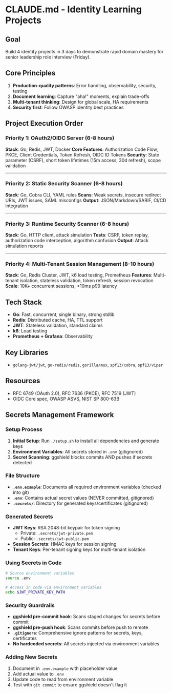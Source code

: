 # CLAUDE.md - Identity Learning Projects

## Goal
Build 4 identity projects in 3 days to demonstrate rapid domain mastery for senior leadership role interview (Friday).

## Core Principles
1. **Production-quality patterns**: Error handling, observability, security, testing
2. **Document learning**: Capture "aha!" moments, explain trade-offs
3. **Multi-tenant thinking**: Design for global scale, HA requirements
4. **Security first**: Follow OWASP identity best practices

## Project Execution Order

### Priority 1: OAuth2/OIDC Server (6-8 hours)
**Stack**: Go, Redis, JWT, Docker
**Core Features**: Authorization Code Flow, PKCE, Client Credentials, Token Refresh, OIDC ID Tokens
**Security**: State parameter (CSRF), short token lifetimes (15m access, 30d refresh), scope validation

---

### Priority 2: Static Security Scanner (6-8 hours)
**Stack**: Go, Cobra CLI, YAML rules
**Scans**: Weak secrets, insecure redirect URIs, JWT issues, SAML misconfigs
**Output**: JSON/Markdown/SARIF, CI/CD integration

---

### Priority 3: Runtime Security Scanner (6-8 hours)
**Stack**: Go, HTTP client, attack simulation
**Tests**: CSRF, token replay, authorization code interception, algorithm confusion
**Output**: Attack simulation reports

---

### Priority 4: Multi-Tenant Session Management (8-10 hours)
**Stack**: Go, Redis Cluster, JWT, k6 load testing, Prometheus
**Features**: Multi-tenant isolation, stateless validation, token refresh, session revocation
**Scale**: 10K+ concurrent sessions, <10ms p99 latency

## Tech Stack
- **Go**: Fast, concurrent, single binary, strong stdlib
- **Redis**: Distributed cache, HA, TTL support
- **JWT**: Stateless validation, standard claims
- **k6**: Load testing
- **Prometheus + Grafana**: Observability

## Key Libraries
- `golang-jwt/jwt`, `go-redis/redis`, `gorilla/mux`, `spf13/cobra`, `spf13/viper`

## Resources
- RFC 6749 (OAuth 2.0), RFC 7636 (PKCE), RFC 7519 (JWT)
- OIDC Core spec, OWASP ASVS, NIST SP 800-63B

## Secrets Management Framework

### Setup Process
1. **Initial Setup**: Run `./setup.sh` to install all dependencies and generate keys
2. **Environment Variables**: All secrets stored in `.env` (gitignored)
3. **Secret Scanning**: ggshield blocks commits AND pushes if secrets detected

### File Structure
- **`.env.example`**: Documents all required environment variables (checked into git)
- **`.env`**: Contains actual secret values (NEVER committed, gitignored)
- **`.secrets/`**: Directory for generated keys/certificates (gitignored)

### Generated Secrets
- **JWT Keys**: RSA 2048-bit keypair for token signing
  - Private: `.secrets/jwt-private.pem`
  - Public: `.secrets/jwt-public.pem`
- **Session Secrets**: HMAC keys for session signing
- **Tenant Keys**: Per-tenant signing keys for multi-tenant isolation

### Using Secrets in Code
```bash
# Source environment variables
source .env

# Access in code via environment variables
echo $JWT_PRIVATE_KEY_PATH
```

### Security Guardrails
- **ggshield pre-commit hook**: Scans staged changes for secrets before commit
- **ggshield pre-push hook**: Scans commits before push to remote
- **`.gitignore`**: Comprehensive ignore patterns for secrets, keys, certificates
- **No hardcoded secrets**: All secrets injected via environment variables

### Adding New Secrets
1. Document in `.env.example` with placeholder value
2. Add actual value to `.env`
3. Update code to read from environment variable
4. Test with `git commit` to ensure ggshield doesn't flag it
